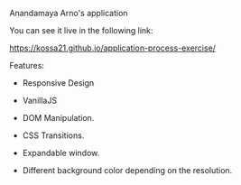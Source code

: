 Anandamaya Arno's application

You can see it live in the following link:

https://kossa21.github.io/application-process-exercise/

Features: 

- Responsive Design
- VanillaJS
- DOM Manipulation.
- CSS Transitions. 



- Expandable window.
- Different background color depending on the resolution.
